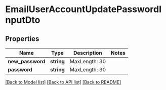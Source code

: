 # EmailUserAccountUpdatePasswordInputDto

## Properties
Name | Type | Description | Notes
------------ | ------------- | ------------- | -------------
**new_password** | **string** | MaxLength: 30 | 
**password** | **string** | MaxLength: 30 | 

[[Back to Model list]](../README.md#documentation-for-models) [[Back to API list]](../README.md#documentation-for-api-endpoints) [[Back to README]](../README.md)


